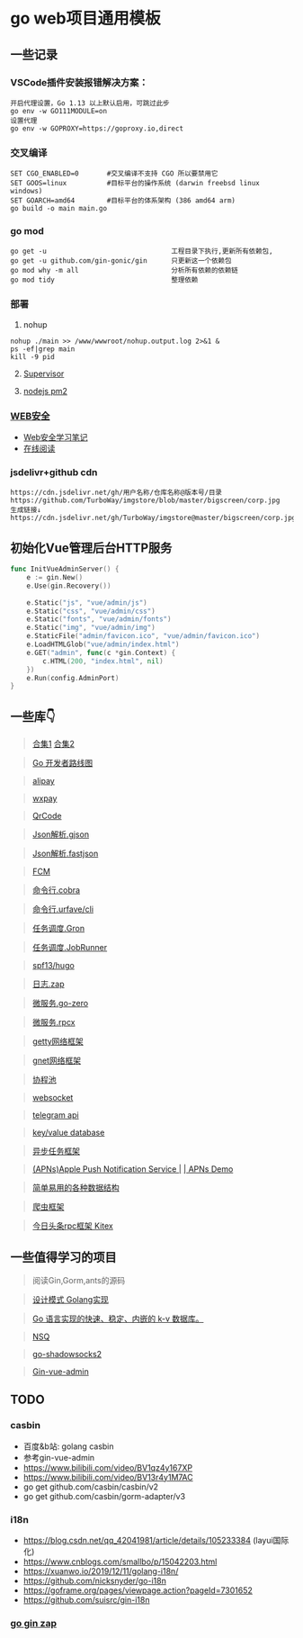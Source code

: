 # go web项目通用模板

## 一些记录

### VSCode插件安装报错解决方案：
```
开启代理设置，Go 1.13 以上默认启用，可跳过此步
go env -w GO111MODULE=on
设置代理
go env -w GOPROXY=https://goproxy.io,direct
```

### 交叉编译
```shell
SET CGO_ENABLED=0		#交叉编译不支持 CGO 所以要禁用它
SET GOOS=linux			#目标平台的操作系统 (darwin freebsd linux windows)
SET GOARCH=amd64		#目标平台的体系架构 (386 amd64 arm)
go build -o main main.go
```

### go mod
```
go get -u								工程目录下执行,更新所有依赖包,
go get -u github.com/gin-gonic/gin		只更新这一个依赖包
go mod why -m all						分析所有依赖的依赖链
go mod tidy								整理依赖
```

### 部署
1. nohup
```
nohup ./main >> /www/wwwroot/nohup.output.log 2>&1 &
ps -ef|grep main
kill -9 pid
```
2. [Supervisor](docs/一些笔记/部署/Supervisor.md)

3. [nodejs pm2](https://cloud.tencent.com/developer/article/1677403)

### [WEB安全](docs/一些笔记/Web安全.md)

- [Web安全学习笔记](https://github.com/LyleMi/Learn-Web-Hacking)
- [在线阅读](https://websec.readthedocs.io/zh/latest/)

### jsdelivr+github cdn
```
https://cdn.jsdelivr.net/gh/用户名称/仓库名称@版本号/目录  
https://github.com/TurboWay/imgstore/blob/master/bigscreen/corp.jpg  
生成链接↓  
https://cdn.jsdelivr.net/gh/TurboWay/imgstore@master/bigscreen/corp.jpg 
```

## 初始化Vue管理后台HTTP服务
```go
func InitVueAdminServer() {
	e := gin.New()
	e.Use(gin.Recovery())
    
	e.Static("js", "vue/admin/js")
	e.Static("css", "vue/admin/css")
	e.Static("fonts", "vue/admin/fonts")
	e.Static("img", "vue/admin/img")
	e.StaticFile("admin/favicon.ico", "vue/admin/favicon.ico")
	e.LoadHTMLGlob("vue/admin/index.html")
	e.GET("admin", func(c *gin.Context) {
		c.HTML(200, "index.html", nil)
	})
	e.Run(config.AdminPort)
}
```

## 一些库👇

> [合集1](https://learnku.com/articles/56078)
> [合集2](https://learnku.com/articles/41230)

> [Go 开发者路线图](https://github.com/Alikhll/golang-developer-roadmap/blob/master/i18n/zh-CN/ReadMe-zh-CN.md)

> [alipay](https://github.com/smartwalle/alipay)

> [wxpay](https://github.com/smartwalle/wxpay)

> [QrCode](https://github.com/skip2/go-qrcode)

> [Json解析.gjson](https://github.com/tidwall/gjson)

> [Json解析.fastjson](https://github.com/valyala/fastjson)

> [FCM](https://github.com/maddevsio/fcm)

> [命令行.cobra](https://github.com/spf13/cobra)

> [命令行.urfave/cli](https://github.com/urfave/cli)

> [任务调度.Gron](https://github.com/roylee0704/gron)

> [任务调度.JobRunner](https://github.com/bamzi/jobrunner)

> [spf13/hugo](https://www.cnblogs.com/landv/p/11959097.html)

> [日志.zap](https://github.com/uber-go/zap)

> [微服务.go-zero](https://github.com/tal-tech/go-zero)

> [微服务.rpcx](https://github.com/smallnest/rpcx)

> [getty网络框架](https://github.com/AlexStocks/getty-examples)

> [gnet网络框架](https://github.com/panjf2000/gnet)

> [协程池](https://github.com/panjf2000/ants)

> [websocket](github.com/gorilla/websocket)

> [telegram api](https://github.com/go-telegram-bot-api/telegram-bot-api)

> [key/value database](https://github.com/etcd-io/bbolt)

> [异步任务框架](https://github.com/RichardKnop/machinery)

> [(APNs)Apple Push Notification Service |](https://github.com/sideshow/apns2)
> [| APNs Demo](https://github.com/Finb/bark-server/tree/master/apns)

> [简单易用的各种数据结构](https://github.com/emirpasic/gods)

> [爬虫框架](https://github.com/gocolly/colly)

> [今日头条rpc框架 Kitex](https://www.cloudwego.io/zh/)

## 一些值得学习的项目

> 阅读Gin,Gorm,ants的源码

> [设计模式 Golang实现](https://github.com/senghoo/golang-design-pattern)

> [Go 语言实现的快速、稳定、内嵌的 k-v 数据库。](https://github.com/roseduan/rosedb)

> [NSQ](https://github.com/nsqio/nsq)

> [go-shadowsocks2](https://github.com/shadowsocks/go-shadowsocks2)

> [Gin-vue-admin](https://github.com/flipped-aurora/gin-vue-admin)

## TODO

### casbin
- 百度&b站: golang casbin
- 参考gin-vue-admin
- https://www.bilibili.com/video/BV1qz4y167XP
- https://www.bilibili.com/video/BV13r4y1M7AC
- go get github.com/casbin/casbin/v2
- go get github.com/casbin/gorm-adapter/v3

### i18n
- https://blog.csdn.net/qq_42041981/article/details/105233384 (layui国际化)
- https://www.cnblogs.com/smallbo/p/15042203.html
- https://xuanwo.io/2019/12/11/golang-i18n/
- https://github.com/nicksnyder/go-i18n
- https://goframe.org/pages/viewpage.action?pageId=7301652
- https://github.com/suisrc/gin-i18n

### [go gin zap](https://www.liwenzhou.com/posts/Go/use_zap_in_gin/)